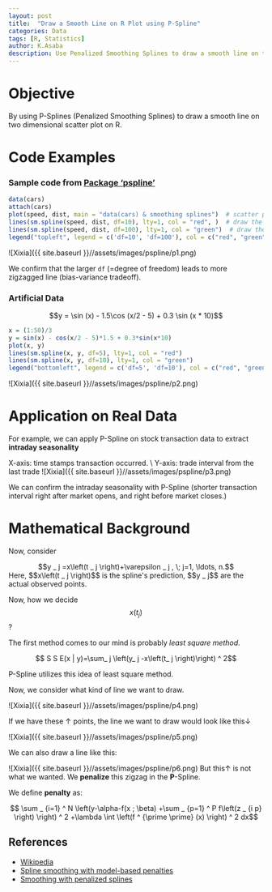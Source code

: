 ```yaml
---
layout: post
title:  "Draw a Smooth Line on R Plot using P-Spline"
categories: Data
tags: [R, Statistics]
author: K.Asaba
description: Use Penalized Smoothing Splines to draw a smooth line on two dimensional scatter plot on R
---
```

# Objective
By using P-Splines (Penalized Smoothing Splines) to draw a smooth line on two dimensional scatter plot on R.


# Code Examples

### Sample code from [Package ‘pspline’](https://cran.r-project.org/web/packages/pspline/pspline.pdf)


```r
data(cars)
attach(cars)
plot(speed, dist, main = "data(cars) & smoothing splines")  # scatter plot the original data
lines(sm.spline(speed, dist, df=10), lty=1, col = "red", )  # draw the P-Spline curve with degree of freedom 10
lines(sm.spline(speed, dist, df=100), lty=1, col = "green")  # draw the P-Spline curve with degree fo freedom 100
legend("topleft", legend = c('df=10', 'df=100'), col = c("red", "green"),  lty=c(1, 1))
```

 ![Xixia]({{ site.baseurl }}//assets/images/pspline/p1.png)

 We confirm that the larger `df` (=degree of freedom) leads to more zigzagged line (bias-variance tradeoff).


### Artificial Data

<div align="center">
$$y = \sin (x) - 1.5\cos (x/2 - 5) + 0.3 \sin (x * 10)$$
</div>

```r
x = (1:50)/3
y = sin(x) - cos(x/2 - 5)*1.5 + 0.3*sin(x*10)
plot(x, y)
lines(sm.spline(x, y, df=5), lty=1, col = "red")
lines(sm.spline(x, y, df=10), lty=1, col = "green")
legend("bottomleft", legend = c('df=5', 'df=10'), col = c("red", "green"),  lty=c(1, 1))
```

 ![Xixia]({{ site.baseurl }}//assets/images/pspline/p2.png)



# Application on Real Data
For example, we can apply P-Spline on stock transaction data to extract **intraday seasonality**

X-axis: time stamps transaction occurred.  \\
Y-axis: trade interval from the last trade
 ![Xixia]({{ site.baseurl }}//assets/images/pspline/p3.png)

We can confirm the intraday seasonality with P-Spline (shorter transaction interval right after market opens, and right before market closes.)

# Mathematical Background
Now, consider
<div align="center">
$$y _ j =x\left(t _ j \right)+\varepsilon _ j , \;  j=1, \ldots, n.$$
</div>
Here, $$x\left(t _ j \right)$$ is the spline's prediction, $$y _ j$$ are the actual observed points.

Now, how we decide $$x\left(t _ j \right)$$ ?

The first method comes to our mind is probably *least square method*.
<div align="center">
$$ S S E(x | y)=\sum_ j \left(y_ j -x\left(t_ j \right)\right) ^ 2$$
</div>

P-Spline utilizes this idea of least square method.

Now, we consider what kind of line we want to draw.


![Xixia]({{ site.baseurl }}//assets/images/pspline/p4.png)

If we have these ↑ points, the line we want to draw would look like this↓



![Xixia]({{ site.baseurl }}//assets/images/pspline/p5.png)

We can also draw a line like this:

![Xixia]({{ site.baseurl }}//assets/images/pspline/p6.png)
But this↑ is not what we wanted. We **penalize** this zigzag in the  **P**-Spline.

We define **penalty** as:
<div align="center">
$$ \sum _ {i=1} ^ N \left(y-\alpha-f(x ; \beta) +\sum _ {p=1} ^ P f\left(z _ {i p} \right)  \right) ^ 2 +\lambda \int \left(f ^ {\prime \prime} (x) \right) ^ 2 dx$$
</div>



## References
- [Wikipedia](https://en.wikipedia.org/wiki/Smoothing_spline#cite_note-EilersMarx1996-13)
- [Spline smoothing with model-based penalties](https://link.springer.com/article/10.3758/BF03200573)
- [Smoothing with penalized splines](https://csm.lshtm.ac.uk/wp-content/uploads/sites/6/2016/04/Antonio-Gasparrini-29-05-2015.pdf)



